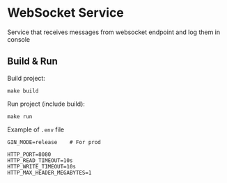 # WebSocket Service

Service that receives messages from websocket endpoint and log them in console

## Build & Run

Build project:

```shell
make build
```

Run project (include build):

```shell
make run
```

Example of `.env` file

```dotenv
GIN_MODE=release    # For prod

HTTP_PORT=8080
HTTP_READ_TIMEOUT=10s
HTTP_WRITE_TIMEOUT=10s
HTTP_MAX_HEADER_MEGABYTES=1
```
